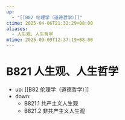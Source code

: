 ```yaml
---
up:
  - "[[B82 伦理学（道德哲学）]]"
ctime: 2025-04-06T21:32:29+08:00
aliases:
  - 人生观、人生哲学
mtime: 2025-09-09T12:37:19+08:00
---
```


# B821 人生观、人生哲学

- up: [[B82 伦理学（道德哲学）]]
- down:	
	- B821.1 共产主义人生观
	- B821.2 非共产主义人生观
	
